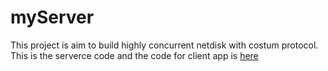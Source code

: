 # myServer

This project is aim to build highly concurrent netdisk with costum protocol. <br>
This is the serverce code and the code for client app is [here]()
